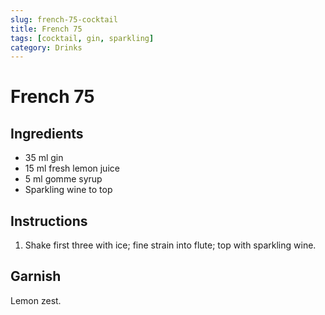 ```yaml
---
slug: french-75-cocktail
title: French 75
tags: [cocktail, gin, sparkling]
category: Drinks
---
```


# French 75

## Ingredients

- 35 ml gin
- 15 ml fresh lemon juice
- 5 ml gomme syrup
- Sparkling wine to top

## Instructions

1. Shake first three with ice; fine strain into flute; top with sparkling wine.

## Garnish

Lemon zest.

